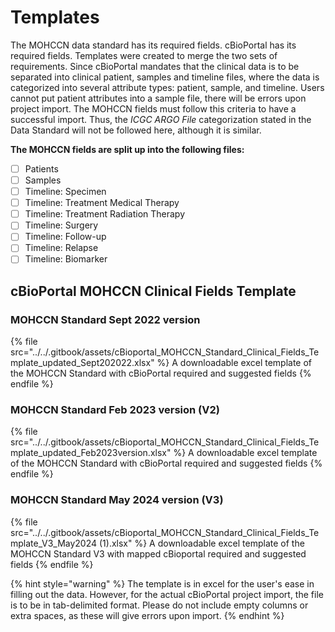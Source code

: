 # Templates

The MOHCCN data standard has its required fields. cBioPortal has its required fields. Templates were created to merge the two sets of requirements. Since cBioPortal mandates that the clinical data is to be separated into clinical patient, samples and timeline files, where the data is categorized into several attribute types: patient, sample, and timeline. Users cannot put patient attributes into a sample file, there will be errors upon project import. The MOHCCN fields must follow this criteria to have a successful import. Thus, the _ICGC ARGO File_ categorization stated in the Data Standard will not be followed here, although it is similar.&#x20;

**The MOHCCN fields are split up into the following files:**

* [ ] Patients
* [ ] Samples
* [ ] Timeline: Specimen
* [ ] Timeline: Treatment Medical Therapy
* [ ] Timeline: Treatment Radiation Therapy
* [ ] Timeline: Surgery
* [ ] Timeline: Follow-up
* [ ] Timeline: Relapse
* [ ] Timeline: Biomarker

## cBioPortal MOHCCN Clinical Fields Template

### MOHCCN Standard Sept 2022 version

{% file src="../../.gitbook/assets/cBioportal_MOHCCN_Standard_Clinical_Fields_Template_updated_Sept202022.xlsx" %}
A downloadable excel template of the MOHCCN Standard with cBioPortal required and suggested fields
{% endfile %}

### MOHCCN Standard Feb 2023 version (V2)

{% file src="../../.gitbook/assets/cBioportal_MOHCCN_Standard_Clinical_Fields_Template_updated_Feb2023version.xlsx" %}
A downloadable excel template of the MOHCCN Standard with cBioPortal required and suggested fields
{% endfile %}

### MOHCCN Standard May 2024 version (V3)



{% file src="../../.gitbook/assets/cBioportal_MOHCCN_Standard_Clinical_Fields_Template_V3_May2024 (1).xlsx" %}
A downloadable excel template of the MOHCCN Standard V3 with mapped cBioportal required and suggested fields
{% endfile %}

{% hint style="warning" %}
The template is in excel for the user's ease in filling out the data. However, for the actual cBioPortal project import, the file is to be in tab-delimited format. Please do not include empty columns or extra spaces, as these will give errors upon import.
{% endhint %}
